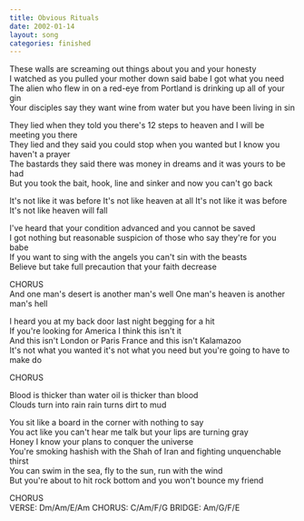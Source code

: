 ```yaml
---
title: Obvious Rituals
date: 2002-01-14
layout: song
categories: finished
---
```

These walls are screaming out things about you and your honesty  
I watched as you pulled your mother down said babe I got what you need  
The alien who flew in on a red-eye from Portland is drinking up all of your gin  
Your disciples say they want wine from water but you have been living in sin

They lied when they told you there's 12 steps to heaven and I will be meeting you there  
They lied and they said you could stop when you wanted but I know you haven't a prayer  
The bastards they said there was money in dreams and it was yours to be had  
But you took the bait, hook, line and sinker and now you can't go back

<div class="chorus">It's not like it was before  
It's not like heaven at all  
It's not like it was before  
It's not like heaven will fall</div>

I've heard that your condition advanced and you cannot be saved  
I got nothing but reasonable suspicion of those who say they're for you babe  
If you want to sing with the angels you can't sin with the beasts  
Believe but take full precaution that your faith decrease

<div class="chorus">CHORUS</div>

<div class="chorus">And one man's desert is another man's well  
One man's heaven is another man's hell</div>

I heard you at my back door last night begging for a hit  
If you're looking for America I think this isn't it  
And this isn't London or Paris France and this isn't Kalamazoo  
It's not what you wanted it's not what you need but you're going to have to make do

<div class="chorus">CHORUS

Blood is thicker than water oil is thicker than blood  
Clouds turn into rain rain turns dirt to mud</div>

You sit like a board in the corner with nothing to say  
You act like you can't hear me talk but your lips are turning gray  
Honey I know your plans to conquer the universe  
You're smoking hashish with the Shah of Iran and fighting unquenchable thirst  
You can swim in the sea, fly to the sun, run with the wind  
But you're about to hit rock bottom and you won't bounce my friend

<div class="chorus">CHORUS</div>

<div class="chords">
VERSE: Dm/Am/E/Am  
CHORUS: C/Am/F/G  
BRIDGE: Am/G/F/E</div>
